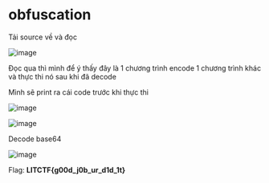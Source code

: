 # obfuscation

Tải source về và đọc

![image](https://github.com/GermanyNghia/LIC-CTF/assets/111063228/ecaab5cb-c57a-4f01-a74a-33a4944dbf6e)

Đọc qua thì mình để ý thấy đây là 1 chương trình encode 1 chương trình khác và thực thi nó sau khi đã decode

Mình sẽ print ra cái code trước khi thực thi

![image](https://github.com/GermanyNghia/LIC-CTF/assets/111063228/8e619e5b-a915-451e-a1a0-60d3a5ca8402)

![image](https://github.com/GermanyNghia/LIC-CTF/assets/111063228/6ac7b9d8-6067-4234-acc0-8002a890e98f)

Decode base64

![image](https://github.com/GermanyNghia/LIC-CTF/assets/111063228/f50eb311-5d90-4d43-b2dd-6388534adc22)

Flag: **LITCTF{g00d_j0b_ur_d1d_1t}**
